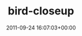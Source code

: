 ---
title:		"bird-closeup"
type:		"photos"
mediatype:		"upload"
location:		"TBC"
date:		"2011-09-24 16:07:03+00:00"
album:		"nature"
filename:		"bird-closeup.md"
series:		""
cl_public_id:		"nature/bird-closeup"
cl_version:		1497005059
format:		"tiff"
bytes:		7902888
width:		2560
height:		1440
colours:
- "#6B7779"
- "#618A49"
- "#DCD4CB"
- "#383F40"
- "#7D857F"
- "#CBD1CC"
- "#C9CAC0"
- "#95877A"
- "#909287"
- "#8F7364"
- "#CDD5D5"
- "#343530"
- "#728952"
exposure_mode:		"Auto"
program:		"Aperture-priority AE"
aperture:		"5.3"
focal_length:		"105.0 mm"
iso:		"8000"
shutter_speed:		"1/6400"
metering:		"Center-weighted average"
flash:		"Off, Did not fire"
white_balance:		"Custom"
colour_temp:		"4650"
has_crop:		"false"
orientation:		"Horizontal (normal)"
camera_model:		"NIKON D7000"
lens_info:		"18-200mm f/3.5-5.6"
artist:		"Matt Finucane"
x_resolution:		"300"
y_resolution:		"300"
---